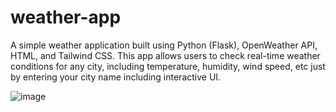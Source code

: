 # weather-app
A simple weather application built using Python (Flask), OpenWeather API, HTML, and Tailwind CSS. This app allows users to check real-time weather conditions for any city, including temperature, humidity, wind speed, etc just by entering your city name including interactive UI.




![image](https://github.com/user-attachments/assets/979ac8c6-9457-4862-84d5-8bd9d4ab3cb2)

